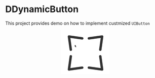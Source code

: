 DDynamicButton
==============
This project provides demo on how to implement custmized `UIButton`
<p align="middle"><img src="https://raw.githubusercontent.com/wddwycc/DDynamicButton/master/ScreenShot/arrow2.gif"/></p>



